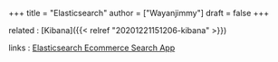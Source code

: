 +++
title = "Elasticsearch"
author = ["Wayanjimmy"]
draft = false
+++

related
: [Kibana]({{< relref "20201221151206-kibana" >}})

links
: [Elasticsearch Ecommerce Search App](https://github.com/spinscale/elasticsearch-ecommerce-search-app)
